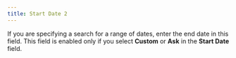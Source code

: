 ```yaml
---
title: Start Date 2
---
```



If you are specifying a search for a range of dates, enter the end date  in this field. This field is enabled only if you select **Custom**  or **Ask** in the **Start 
 Date** field.
